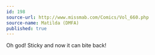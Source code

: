 ```yaml
---
id: 198
source-url: http://www.missmab.com/Comics/Vol_660.php
source-name: Matilda (DMFA)
published: true
---
```

 Oh god! Sticky and now it can bite back!
